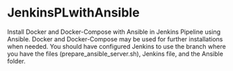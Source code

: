 # JenkinsPLwithAnsible
Install Docker and Docker-Compose with Ansible in Jenkins Pipeline using Ansible. Docker and Docker-Compose may be used for further installations when needed.
You should have configured Jenkins to use the branch where you have the files (prepare_ansible_server.sh), Jenkins file, and the Ansible folder.
